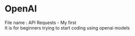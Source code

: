 # OpenAI
File name : API Requests - My first <br/>
It is for beginners trying to start coding using openai models
